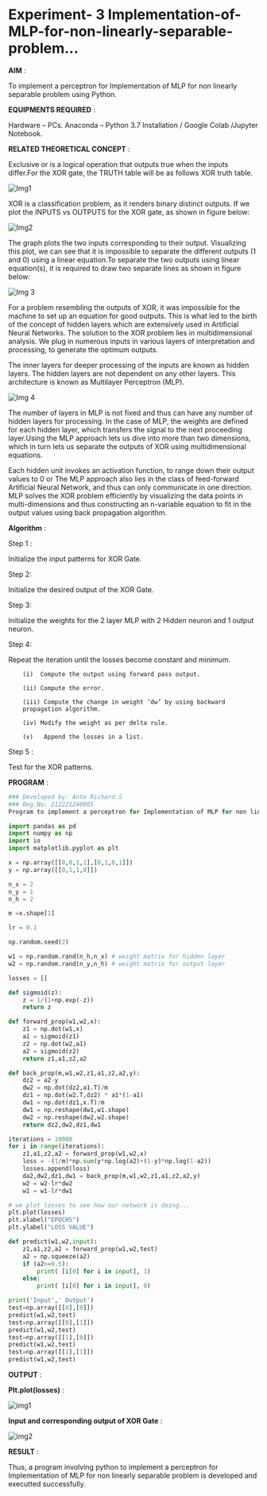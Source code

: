 # Experiment- 3 Implementation-of-MLP-for-non-linearly-separable-problem...

**AIM** :

To implement a perceptron for Implementation of MLP for non linearly separable problem using Python.

**EQUIPMENTS REQUIRED** :

Hardware – PCs.
Anaconda – Python 3.7 Installation / Google Colab /Jupyter Notebook.

**RELATED THEORETICAL CONCEPT** :

Exclusive or is a logical operation that outputs true when the inputs differ.For the XOR gate, the TRUTH table will be as follows
XOR truth table.

![Img1](https://user-images.githubusercontent.com/112920679/195774720-35c2ed9d-d484-4485-b608-d809931a28f5.gif)

XOR is a classification problem, as it renders binary distinct outputs. If we plot the INPUTS vs OUTPUTS for the XOR gate, as shown in figure below:

![Img2](https://user-images.githubusercontent.com/112920679/195774898-b0c5886b-3d58-4377-b52f-73148a3fe54d.gif)

The graph plots the two inputs corresponding to their output. Visualizing this plot, we can see that it is impossible to separate the different outputs (1 and 0) using a linear equation.To separate the two outputs using linear equation(s), it is required to draw two separate lines as shown in figure below:

![Img 3](https://user-images.githubusercontent.com/112920679/195775012-74683270-561b-4a3a-ac62-cf5ddfcf49ca.gif)

For a problem resembling the outputs of XOR, it was impossible for the machine to set up an equation for good outputs. This is what led to the birth of the concept of hidden layers which are extensively used in Artificial Neural Networks. The solution to the XOR problem lies in multidimensional analysis. We plug in numerous inputs in various layers of interpretation and processing, to generate the optimum outputs.

The inner layers for deeper processing of the inputs are known as hidden layers. The hidden layers are not dependent on any other layers. This architecture is known as Multilayer Perceptron (MLP).

![Img 4](https://user-images.githubusercontent.com/112920679/195775183-1f64fe3d-a60e-4998-b4f5-abce9534689d.gif)

The number of layers in MLP is not fixed and thus can have any number of hidden layers for processing. In the case of MLP, the weights are defined for each hidden layer, which transfers the signal to the next proceeding layer.Using the MLP approach lets us dive into more than two dimensions, which in turn lets us separate the outputs of XOR using multidimensional equations.

Each hidden unit invokes an activation function, to range down their output values to 0 or The MLP approach also lies in the class of feed-forward Artificial Neural Network, and thus can only communicate in one direction. MLP solves the XOR problem efficiently by visualizing the data points in multi-dimensions and thus constructing an n-variable equation to fit in the output values using back propagation algorithm.

**Algorithm** :

Step 1 : 

Initialize the input patterns for XOR Gate.

Step 2: 

Initialize the desired output of the XOR Gate.

Step 3: 

Initialize the weights for the 2 layer MLP with 2 Hidden neuron and 1 output neuron.

Step 4: 

Repeat the  iteration  until the losses become constant and minimum.

        (i)  Compute the output using forward pass output.

        (ii) Compute the error.

        (iii) Compute the change in weight ‘dw’ by using backward
        propagation algorithm.

        (iv) Modify the weight as per delta rule.

        (v)   Append the losses in a list.

Step 5 : 

Test for the XOR patterns.


**PROGRAM** :

```python
### Developed by: Anto Richard.S
### Reg.No: 212221240005
Program to implement a perceptron for Implementation of MLP for non linearly separable problem using Python programming.

import pandas as pd
import numpy as np
import io
import matplotlib.pyplot as plt

x = np.array([[0,0,1,1],[0,1,0,1]])
y = np.array([[0,1,1,0]])

n_x = 2
n_y = 1
n_h = 2

m =x.shape[1]

lr = 0.1

np.random.seed(2)

w1 = np.random.rand(n_h,n_x) # weight matrix for hidden layer
w2 = np.random.rand(n_y,n_h) # weight matrix for output layer

losses = []

def sigmoid(z):
    z = 1/(1+np.exp(-z))
    return z

def forward_prop(w1,w2,x):
    z1 = np.dot(w1,x)
    a1 = sigmoid(z1)
    z2 = np.dot(w2,a1)
    a2 = sigmoid(z2)
    return z1,a1,z2,a2

def back_prop(m,w1,w2,z1,a1,z2,a2,y):
    dz2 = a2-y
    dw2 = np.dot(dz2,a1.T)/m
    dz1 = np.dot(w2.T,dz2) * a1*(1-a1)
    dw1 = np.dot(dz1,x.T)/m
    dw1 = np.reshape(dw1,w1.shape)
    dw2 = np.reshape(dw2,w2.shape)
    return dz2,dw2,dz1,dw1

iterations = 10000
for i in range(iterations):
    z1,a1,z2,a2 = forward_prop(w1,w2,x)
    loss = -(1/m)*np.sum(y*np.log(a2)+(1-y)*np.log(1-a2))
    losses.append(loss)
    da2,dw2,dz1,dw1 = back_prop(m,w1,w2,z1,a1,z2,a2,y)
    w2 = w2-lr*dw2
    w1 = w1-lr*dw1

# we plot losses to see how our network is doing...
plt.plot(losses)
plt.xlabel("EPOCHS")
plt.ylabel("LOSS VALUE")

def predict(w1,w2,input):
    z1,a1,z2,a2 = forward_prop(w1,w2,test)
    a2 = np.squeeze(a2)
    if (a2>=0.5):
        print( [i[0] for i in input], 1)
    else:
        print( [i[0] for i in input], 0)

print('Input',' Output')
test=np.array([[0],[0]])
predict(w1,w2,test)
test=np.array([[0],[1]])
predict(w1,w2,test)
test=np.array([[1],[0]])
predict(w1,w2,test)
test=np.array([[1],[1]])
predict(w1,w2,test)

```

 **OUTPUT** :

 **Plt.plot(losses)** :
 
![img1](https://user-images.githubusercontent.com/93427534/204851727-e1510f6b-3054-4aa0-9aa8-067195ac3801.png)


 **Input and corresponding output of XOR Gate** :


![img2](https://user-images.githubusercontent.com/93427534/204851751-f5ddad85-78fe-490c-b8ef-8acf9a3cfa2c.png)

**RESULT** :

Thus, a program involving python to implement a perceptron for Implementation of MLP for non linearly separable problem is developed and executted successfully.
